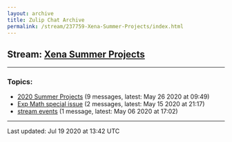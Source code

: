 ```yaml
---
layout: archive
title: Zulip Chat Archive
permalink: /stream/237759-Xena-Summer-Projects/index.html
---
```


## Stream: [Xena Summer Projects](http://robertylewis.com/archive/stream/237759-Xena-Summer-Projects/index.html)
---

### Topics:

* [2020 Summer Projects](topic/2020.20Summer.20Projects.html) (9 messages, latest: May 26 2020 at 09:49)
* [Exp Math special issue](topic/Exp.20Math.20special.20issue.html) (2 messages, latest: May 15 2020 at 21:17)
* [stream events](topic/stream.20events.html) (1 message, latest: May 06 2020 at 17:02)

<hr><p>Last updated: Jul 19 2020 at 13:42 UTC</p>